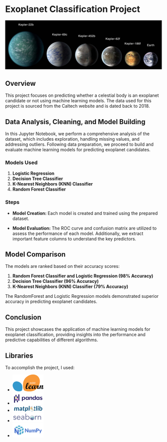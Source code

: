 # Exoplanet Classification Project

<p align="center">
	<img src="./images/Exoplanets.jpg" alt="image01" width="1000">
</p>

## Overview

This project focuses on predicting whether a celestial body is an exoplanet candidate or not using machine learning models. The data used for this project is sourced from the Caltech website and is dated back to 2018.

## Data Analysis, Cleaning, and Model Building

In this Jupyter Notebook, we perform a comprehensive analysis of the dataset, which includes exploration, handling missing values, and addressing outliers. Following data preparation, we proceed to build and evaluate machine learning models for predicting exoplanet candidates.

### Models Used

1. **Logistic Regression**
2. **Decision Tree Classifier**
3. **K-Nearest Neighbors (KNN) Classifier**
4. **Random Forest Classifier**

### Steps

- **Model Creation:** Each model is created and trained using the prepared dataset.
  
- **Model Evaluation:** The ROC curve and confusion matrix are utilized to assess the performance of each model. Additionally, we extract important feature columns to understand the key predictors.

## Model Comparison

The models are ranked based on their accuracy scores:

1. **Random Forest Classifier and Logistic Regression (98% Accuracy)**
2. **Decision Tree Classifier (96% Accuracy)**
3. **K-Nearest Neighbors (KNN) Classifier (79% Accuracy)**

The RandomForest and Logistic Regression models demonstrated superior accuracy in predicting exoplanet candidates.

## Conclusion

This project showcases the application of machine learning models for exoplanet classification, providing insights into the performance and predictive capabilities of different algorithms.


## Libraries

To accomplish the project, I used:
- [<img src="images/Sklearn.png" alt="Sklearn" width="100"/>](https://scikit-learn.org/stable/)
- [<img src="images/Pandas.png" alt="Pandas" width="100"/> ](https://pandas.pydata.org/)
- [<img src="images/Matplotlib.png" alt="Matplotlib" width="100"/>](https://matplotlib.org/)
- [<img src="images/Seaborn.png" alt="Seaborn" width="100"/> ](https://seaborn.pydata.org/)
- [<img src="images/Numpy.png" alt="Numpy" width="100"/> ](https://numpy.org/)


